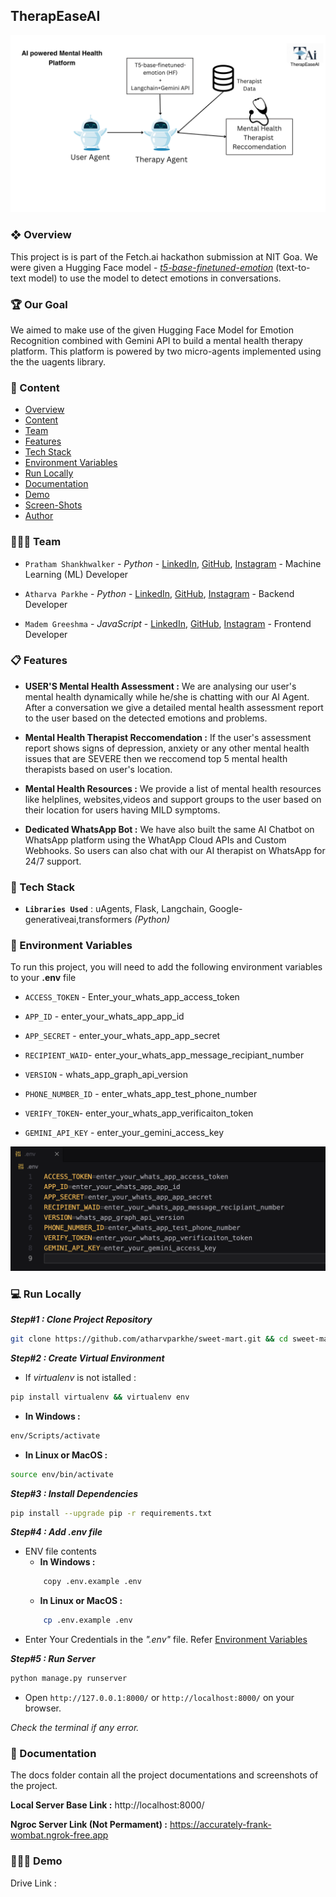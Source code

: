 
## TherapEaseAI

![ENV file](docs/main.png)

### ❖ Overview

This project is is part of the Fetch.ai hackathon submission at NIT Goa. We were given a Hugging Face model - [*t5-base-finetuned-emotion*](https://huggingface.co/mrm8488/t5-base-finetuned-emotion) (text-to-text model) to use the model to detect emotions in conversations.

### 🏆 Our Goal

We aimed to make use of the given Hugging Face Model for Emotion Recognition combined with Gemini API to build a mental health therapy platform. This platform is powered by two micro-agents implemented using the the uagents library.

### 🔗 Content

* [Overview](#-overview)
* [Content](#-content)
* [Team](#-team)
* [Features](#-features)
* [Tech Stack](#-tech-stack)
* [Environment Variables](#-environment-variables)
* [Run Locally](#-run-locally)
* [Documentation](#-documentation)
* [Demo](#-demo)
* [Screen-Shots](#-screen-shots)
* [Author](#-author)

### 👨‍👦‍👦 Team

- `Pratham Shankhwalker` -  *Python* - [LinkedIn](https://www.linkedin.com/in/pratham-shankwalker-ab2899205/), [GitHub](https://github.com/prathamshankwalker), [Instagram](https://www.instagram.com/prathamshankwalker/)  -  Machine Learning (ML) Developer

- `Atharva Parkhe` -  *Python* -   [LinkedIn](https://www.linkedin.com/in/atharva-parkhe-3283b2202/), [GitHub](https://github.com/atharvparkhe), [Instagram](https://www.instagram.com/atharvparkhe/) - Backend Developer

- `Madem Greeshma` -  *JavaScript* - [LinkedIn](https://www.linkedin.com/in/m-greeshma/), [GitHub](https://github.com/Greeshma2903), [Instagram](https://www.instagram.com/prathamshankwalker/)  -  Frontend Developer


### 📋 Features

- **USER'S Mental Health Assessment :** We are analysing our user's mental health dynamically while he/she is chatting with our AI Agent. After a conversation we give a detailed mental health assessment report to the user based on the detected emotions and problems.

- **Mental Health Therapist Reccomendation :** If the user's assessment report shows signs of depression, anxiety or any other mental health issues that are SEVERE then we reccomend top 5 mental health therapists based on user's location.

- **Mental Health Resources :** We provide a list of mental health resources like helplines, websites,videos and support groups to the user based on their location for users having MILD symptoms. 

- **Dedicated WhatsApp Bot :** We have also built the same AI Chatbot on WhatsApp platform using the WhatApp Cloud APIs and Custom Webhooks. So users can also chat with our AI therapist on WhatsApp for 24/7 support.


### 🧰 Tech Stack

- **`Libraries Used`** : uAgents, Flask, Langchain, Google-generativeai,transformers *(Python)*


### 🔐 Environment Variables

To run this project, you will need to add the following environment variables to your **.env** file

- `ACCESS_TOKEN`  - Enter_your_whats_app_access_token

- `APP_ID`  -  enter_your_whats_app_app_id

- `APP_SECRET` - enter_your_whats_app_app_secret

- `RECIPIENT_WAID`- enter_your_whats_app_message_recipiant_number
- `VERSION` - whats_app_graph_api_version
- `PHONE_NUMBER_ID` - enter_whats_app_test_phone_number
- `VERIFY_TOKEN`- enter_your_whats_app_verificaiton_token
- `GEMINI_API_KEY` - enter_your_gemini_access_key


![ENV file](docs/env.png)


### 💻 Run Locally

***Step#1 : Clone Project Repository***

```bash
git clone https://github.com/atharvparkhe/sweet-mart.git && cd sweet-mart
```

***Step#2 : Create Virtual Environment***

* If *virtualenv* is not istalled :
```bash
pip install virtualenv && virtualenv env
```
* **In Windows :**
```bash
env/Scripts/activate
```
* **In Linux or MacOS :**
```bash
source env/bin/activate
```

***Step#3 : Install Dependencies***

```bash
pip install --upgrade pip -r requirements.txt
```

***Step#4 : Add .env file***

- ENV file contents
    - **In Windows :**
    ```bash
        copy .env.example .env
    ```
    - **In Linux or MacOS :**
    ```bash
        cp .env.example .env
    ```
- Enter Your Credentials in the *".env"* file. Refer [Environment Variables](#-environment-variables)

***Step#5 : Run Server***

```bash
python manage.py runserver
```

- Open `http://127.0.0.1:8000/` or `http://localhost:8000/` on your browser.

*Check the terminal if any error.*


### 📄 Documentation

The docs folder contain all the project documentations and screenshots of the project.

**Local Server Base Link :** http://localhost:8000/

**Ngroc Server Link (Not Permament) :** https://accurately-frank-wombat.ngrok-free.app


### 🧑🏻‍💻 Demo

Drive Link : 
